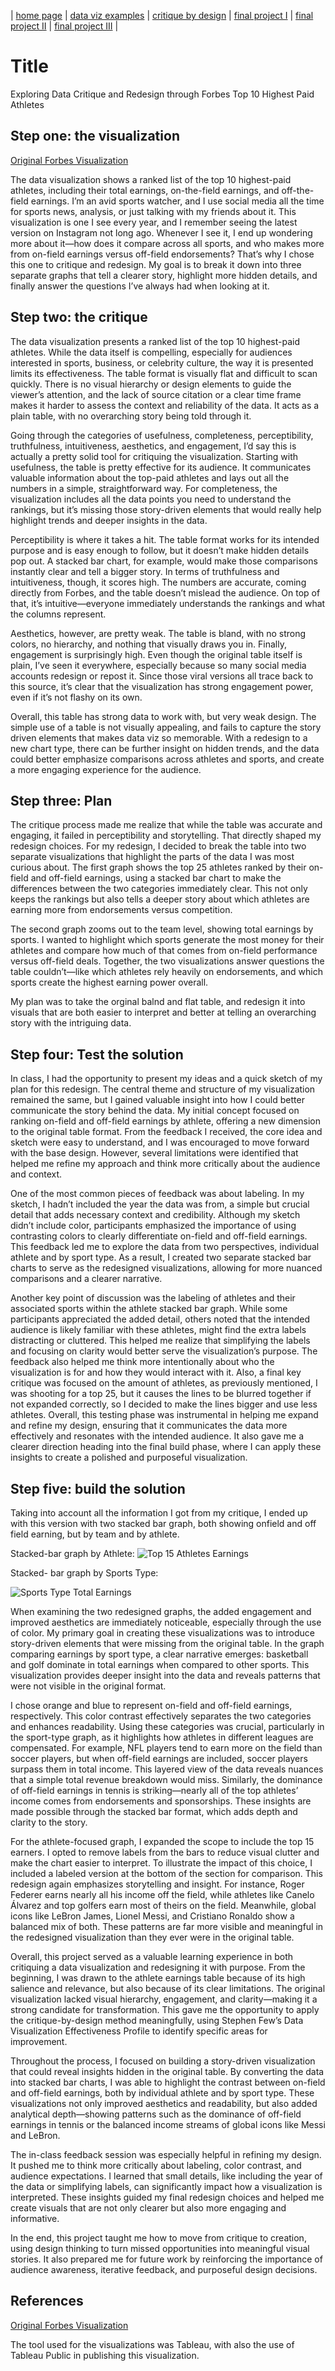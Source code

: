 | [home page](https://cmustudent.github.io/tswd-portfolio-templates/) | [data viz examples](dataviz-examples) | [critique by design](critique-by-design) | [final project I](final-project-part-one) | [final project II](final-project-part-two) | [final project III](final-project-part-three) |

# Title
Exploring Data Critique and Redesign through Forbes Top 10 Highest Paid Athletes

## Step one: the visualization


[Original Forbes Visualization](https://www.forbes.com/lists/athletes/?sh=162054105b7e)

The data visualization shows a ranked list of the top 10 highest-paid athletes, including their total earnings, on-the-field earnings, and off-the-field earnings. I’m an avid sports watcher, and I use social media all the time for sports news, analysis, or just talking with my friends about it. This visualization is one I see every year, and I remember seeing the latest version on Instagram not long ago. Whenever I see it, I end up wondering more about it—how does it compare across all sports, and who makes more from on-field earnings versus off-field endorsements? That’s why I chose this one to critique and redesign. My goal is to break it down into three separate graphs that tell a clearer story, highlight more hidden details, and finally answer the questions I’ve always had when looking at it.



## Step two: the critique
The data visualization presents a ranked list of the top 10 highest-paid athletes. While the data itself is compelling, especially for audiences interested in sports, business, or celebrity culture, the way it is presented limits its effectiveness. The table format is visually flat and difficult to scan quickly. There is no visual hierarchy or design elements to guide the viewer’s attention, and the lack of source citation or a clear time frame makes it harder to assess the context and reliability of the data. It acts as a plain table, with no overarching story being told through it.

Going through the categories of usefulness, completeness, perceptibility, truthfulness, intuitiveness, aesthetics, and engagement, I’d say this is actually a pretty solid tool for critiquing the visualization. Starting with usefulness, the table is pretty effective for its audience. It communicates valuable information about the top-paid athletes and lays out all the numbers in a simple, straightforward way. For completeness, the visualization includes all the data points you need to understand the rankings, but it’s missing those story-driven elements that would really help highlight trends and deeper insights in the data.

Perceptibility is where it takes a hit. The table format works for its intended purpose and is easy enough to follow, but it doesn’t make hidden details pop out. A stacked bar chart, for example, would make those comparisons instantly clear and tell a bigger story. In terms of truthfulness and intuitiveness, though, it scores high. The numbers are accurate, coming directly from Forbes, and the table doesn’t mislead the audience. On top of that, it’s intuitive—everyone immediately understands the rankings and what the columns represent.

Aesthetics, however, are pretty weak. The table is bland, with no strong colors, no hierarchy, and nothing that visually draws you in. Finally, engagement is surprisingly high. Even though the original table itself is plain, I’ve seen it everywhere, especially because so many social media accounts redesign or repost it. Since those viral versions all trace back to this source, it’s clear that the visualization has strong engagement power, even if it’s not flashy on its own.

Overall, this table has strong data to work with, but very weak design. The simple use of a table is not visually appealing, and fails to capture the story driven elements that makes data viz so memorable. With a redesign to a new chart type, there can be further insight on hidden trends, and the data could better emphasize comparisons across athletes and sports, and create a more engaging experience for the audience.

## Step three: Plan
The critique process made me realize that while the table was accurate and engaging, it failed in perceptibility and storytelling. That directly shaped my redesign choices. For my redesign, I decided to break the table into two separate visualizations that highlight the parts of the data I was most curious about. The first graph shows the top 25 athletes ranked by their on-field and off-field earnings, using a stacked bar chart to make the differences between the two categories immediately clear. This not only keeps the rankings but also tells a deeper story about which athletes are earning more from endorsements versus competition.

The second graph zooms out to the team level, showing total earnings by sports. I wanted to highlight which sports generate the most money for their athletes and compare how much of that comes from on-field performance versus off-field deals. Together, the two visualizations answer questions the table couldn’t—like which athletes rely heavily on endorsements, and which sports create the highest earning power overall.

My plan was to take the orginal balnd and flat table,  and redesign it into visuals that are both easier to interpret and better at telling an overarching story with the intriguing data.
## Step four: Test the solution
In class, I had the opportunity to present my ideas and a quick sketch of my plan for this redesign. The central theme and structure of my visualization remained the same, but I gained valuable insight into how I could better communicate the story behind the data. My initial concept focused on ranking on-field and off-field earnings by athlete, offering a new dimension to the original table format. From the feedback I received, the core idea and sketch were easy to understand, and I was encouraged to move forward with the base design. However, several limitations were identified that helped me refine my approach and think more critically about the audience and context.

One of the most common pieces of feedback was about labeling. In my sketch, I hadn’t included the year the data was from, a simple but crucial detail that adds necessary context and credibility. Although my sketch didn’t include color, participants emphasized the importance of using contrasting colors to clearly differentiate on-field and off-field earnings. This feedback led me to explore the data from two perspectives, individual athlete and by sport type. As a result, I created two separate stacked bar charts to serve as the redesigned visualizations, allowing for more nuanced comparisons and a clearer narrative.

Another key point of discussion was the labeling of athletes and their associated sports within the athlete stacked bar graph. While some participants appreciated the added detail, others noted that the intended audience is likely familiar with these athletes, might find the extra labels distracting or cluttered. This helped me realize that simplifying the labels and focusing on clarity would better serve the visualization’s purpose. The feedback also helped me think more intentionally about who the visualization is for and how they would interact with it. Also, a final key critique was focused on the amount of athletes, as previously mentioned, I was shooting for a top 25, but it causes the lines to be blurred together if not expanded correctly, so I decided to make the lines bigger and use less athletes. Overall, this testing phase was instrumental in helping me expand and refine my design, ensuring that it communicates the data more effectively and resonates with the intended audience. It also gave me a clearer direction heading into the final build phase, where I can apply these insights to create a polished and purposeful visualization.

## Step five: build the solution

Taking into account all the information I got from my critique, I ended up with this version with two stacked bar graph, both showing onfield and off field earning, but by team and by athlete. 

Stacked-bar graph by Athlete: 
![Top 15 Athletes Earnings](Top_15_Athletes.png)


Stacked- bar graph by Sports Type:

![Sports Type Total Earnings](Sports_Team_Stacked_Bar_Graph.png)


When examining the two redesigned graphs, the added engagement and improved aesthetics are immediately noticeable, especially through the use of color. My primary goal in creating these visualizations was to introduce story-driven elements that were missing from the original table. In the graph comparing earnings by sport type, a clear narrative emerges: basketball and golf dominate in total earnings when compared to other sports. This visualization provides deeper insight into the data and reveals patterns that were not visible in the original format.

I chose orange and blue to represent on-field and off-field earnings, respectively. This color contrast effectively separates the two categories and enhances readability. Using these categories was crucial, particularly in the sport-type graph, as it highlights how athletes in different leagues are compensated. For example, NFL players tend to earn more on the field than soccer players, but when off-field earnings are included, soccer players surpass them in total income. This layered view of the data reveals nuances that a simple total revenue breakdown would miss. Similarly, the dominance of off-field earnings in tennis is striking—nearly all of the top athletes’ income comes from endorsements and sponsorships. These insights are made possible through the stacked bar format, which adds depth and clarity to the story.

For the athlete-focused graph, I expanded the scope to include the top 15 earners. I opted to remove labels from the bars to reduce visual clutter and make the chart easier to interpret. To illustrate the impact of this choice, I included a labeled version at the bottom of the section for comparison. This redesign again emphasizes storytelling and insight. For instance, Roger Federer earns nearly all his income off the field, while athletes like Canelo Álvarez and top golfers earn most of theirs on the field. Meanwhile, global icons like LeBron James, Lionel Messi, and Cristiano Ronaldo show a balanced mix of both. These patterns are far more visible and meaningful in the redesigned visualization than they ever were in the original table.

Overall, this project served as a valuable learning experience in both critiquing a data visualization and redesigning it with purpose. From the beginning, I was drawn to the athlete earnings table because of its high salience and relevance, but also because of its clear limitations. The original visualization lacked visual hierarchy, engagement, and clarity—making it a strong candidate for transformation. This gave me the opportunity to apply the critique-by-design method meaningfully, using Stephen Few’s Data Visualization Effectiveness Profile to identify specific areas for improvement.

Throughout the process, I focused on building a story-driven visualization that could reveal insights hidden in the original table. By converting the data into stacked bar charts, I was able to highlight the contrast between on-field and off-field earnings, both by individual athlete and by sport type. These visualizations not only improved aesthetics and readability, but also added analytical depth—showing patterns such as the dominance of off-field earnings in tennis or the balanced income streams of global icons like Messi and LeBron.

The in-class feedback session was especially helpful in refining my design. It pushed me to think more critically about labeling, color contrast, and audience expectations. I learned that small details, like including the year of the data or simplifying labels, can significantly impact how a visualization is interpreted. These insights guided my final redesign choices and helped me create visuals that are not only clearer but also more engaging and informative.

In the end, this project taught me how to move from critique to creation, using design thinking to turn missed opportunities into meaningful visual stories. It also prepared me for future work by reinforcing the importance of audience awareness, iterative feedback, and purposeful design decisions. 

## References

[Original Forbes Visualization](https://www.forbes.com/lists/athletes/?sh=162054105b7e)

The tool used for the visualizations was Tableau, with also the use of Tableau Public in publishing this visualization.


